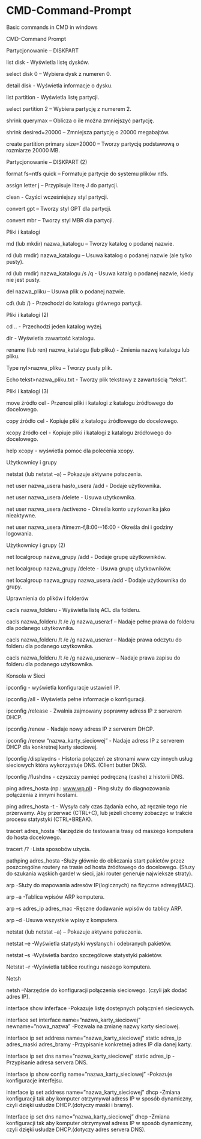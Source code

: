 # CMD-Command-Prompt
Basic commands in CMD in windows

CMD-Command Prompt 

Partycjonowanie – DISKPART 

list disk - Wyświetla listę dysków. 

select disk 0 – Wybiera dysk z numeren 0. 

detail disk - Wyświetla informacje o dysku. 

list partition - Wyświetla listę partycji. 

select partition 2 – Wybiera partycję z numerem 2. 

shrink querymax – Oblicza o ile można zmniejszyć partycję. 

shrink desired=20000 – Zmniejsza partycję o 20000 megabajtów. 

create partition primary size=20000 – Tworzy partycję podstawową o rozmiarze 20000 MB. 

Partycjonowanie – DISKPART (2) 

format fs=ntfs quick – Formatuje partycje do systemu plików ntfs. 

assign letter j – Przypisuje literę J do partycji. 

clean - Czyści wcześniejszy styl partycji. 

convert gpt – Tworzy styl GPT dla partycji. 

convert mbr – Tworzy styl MBR dla partycji. 

Pliki i katalogi 

md (lub mkdir) nazwa_katalogu – Tworzy katalog o podanej nazwie. 

rd (lub rmdir) nazwa_katalogu – Usuwa katalog o podanej nazwie (ale tylko pusty). 

rd (lub rmdir) nazwa_katalogu /s /q - Usuwa katalg o podanej nazwie, kiedy nie jest pusty. 

del nazwa_pliku – Usuwa plik o podanej nazwie. 

cd\ (lub /) - Przechodzi do katalogu głównego partycji. 

Pliki i katalogi (2) 

cd .. - Przechodzi jeden katalog wyżej. 

dir - Wyświetla zawartość katalogu. 

rename (lub ren) nazwa_katalogu (lub pliku) - Zmienia nazwę katalogu lub pliku. 

Type nyl>nazwa_pliku – Tworzy pusty plik. 

Echo tekst>nazwa_pliku.txt - Tworzy plik tekstowy z zawartością “tekst”. 

Pliki i katalogi (3) 

move źródło  cel  - Przenosi pliki i katalogi z katalogu żródłowego do docelowego. 

copy źródło  cel  - Kopiuje pliki z katalogu żródłowego do docelowego. 

xcopy źródło  cel  - Kopiuje pliki i katalogi z katalogu żródłowego do docelowego. 

help xcopy - wyświetla pomoc dla polecenia xcopy. 

Użytkownicy i grupy 

netstat (lub netstat –a)  – Pokazuje aktywne połaczenia. 

net user nazwa_usera hasło_usera /add - Dodaje użytkownika. 

net user nazwa_usera /delete - Usuwa użytkownika. 

net user nazwa_usera /active:no - Określa konto uzytkownika jako nieaktywne. 

net user nazwa_usera /time:m-f,8:00--16:00 - Określa dni i godziny logowania. 

Użytkownicy i grupy (2) 

net localgroup nazwa_grupy /add - Dodaje grupę użytkowników. 

net localgroup nazwa_grupy /delete - Usuwa grupę użytkowników. 

net localgroup nazwa_grupy nazwa_usera /add - Dodaje użytkownika do grupy. 

Uprawnienia do plików i folderów 

cacls nazwa_folderu - Wyświetla listę ACL dla folderu. 

cacls nazwa_folderu /t /e /g nazwa_usera:f – Nadaje pełne prawa do folderu dla podanego użytkownika. 

cacls nazwa_folderu /t /e /g nazwa_usera:r – Nadaje prawa odczytu do folderu dla podanego uzytkownika. 

cacls nazwa_folderu /t /e /g nazwa_usera:w – Nadaje prawa zapisu do folderu dla podanego użytkownika. 


Konsola w Sieci 

ipconfig - wyświetla konfiguracje ustawień IP. 

ipconfig /all - Wyświetla pełne informacje o konfiguracji. 

ipconfig /release - Zwalnia zajmowany poprawny adress IP z serverem DHCP. 

ipconfig /renew - Nadaje nowy adress IP z serverem DHCP. 

ipconfig /renew “nazwa_karty_sieciowej” - Nadaje adress IP z serverem DHCP dla konkretnej karty sieciowej. 

Ipconfig /displaydns - Historia połączeń ze stronami www czy innych usług sieciowych która wykorzystuje DNS. (Client butter DNS). 

Ipconfig /flushdns - czyszczy pamięć podręczną (cashe) z historii DNS. 

ping adres_hosta (np.: www.wp.pl) - Ping służy do diagnozowania połączenia z innymi hostami. 

ping adres_hosta -t   - Wysyła cały czas żądania echo, aż ręcznie tego nie przerwamy. Aby przerwać (CTRL+C), lub jeżeli chcemy zobaczyc w trakcie procesu statystyki (CTRL+BREAK). 

tracert adres_hosta -Narzędzie do testowania trasy od maszego komputera do hosta docelowego. 

tracert /? -Lista sposobów użycia. 

pathping adres_hosta -Służy głównie do obliczania start pakietów przez poszczególne routery na trasie od hosta źródłowego do docelowego. (Słuzy do szukania wąskich gardeł w sieci, jaki router generuje najwieksze straty). 

arp -Służy do mapowania adresów IP(logicznych) na fizyczne adresy(MAC). 

arp –a  -Tablica wpisów ARP komputera. 

arp –s  adres_ip adres_mac  -Ręczne dodawanie wpisów do tablicy ARP. 

arp –d  -Usuwa wszystkie wpisy z komputera. 

netstat (lub netstat –a)  – Pokazuje aktywne połaczenia. 

netstat –e  -Wyświetla statystyki wysłanych i odebranych pakietów. 

netstat –s -Wyświetla bardzo szczegółowe statystyki pakietów. 

Netstat –r -Wyświetla tablice routingu naszego komputera. 

Netsh 

netsh –Narzędzie do konfiguracji połączenia sieciowego. (czyli jak dodać adres IP). 

interface show inferface  -Pokazuje listę dostępnych połącznień sieciowych. 

interface set interface name=”nazwa_karty_sieciowej” newname=”nowa_nazwa”  -Pozwala na zmianę nazwy  karty sieciowej. 

interface ip set address name=”nazwa_karty_sieciowej” static  adres_ip   adres_maski   adres_bramy -Przypisanie konkretnej adres IP dla danej karty. 

interface ip set dns name=”nazwa_karty_sieciowej” static  adres_ip   -Przypisanie adresa servera DNS. 

interface ip show config name=”nazwa_karty_sieciowej”  -Pokazuje konfiguracje interfejsu. 

interface ip set address name=”nazwa_karty_sieciowej” dhcp  -Zmiana konfiguracji tak aby komputer otrzymywał adress IP w sposób dynamiczny, czyli dzięki usłudze DHCP.(dotyczy maski i bramy). 

Interface ip set dns name=”nazwa_karty_sieciowej” dhcp  -Zmiana konfiguracji tak aby komputer otrzymywał adress IP w sposób dynamiczny, czyli dzięki usłudze DHCP.(dotyczy adres servera DNS). 
